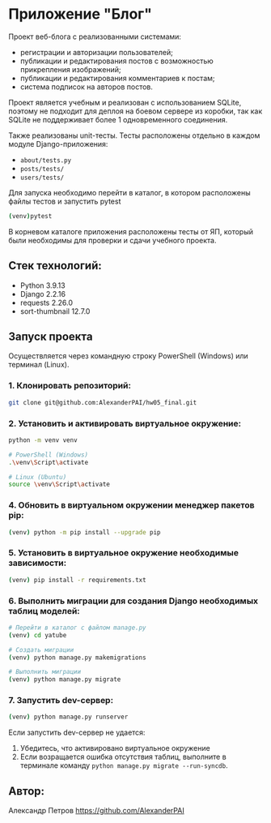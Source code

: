 # Приложение "Блог"

Проект веб-блога с реализованными системами:
- регистрации и авторизации пользователей;
- публикации и редактирования постов с возможностью прикрепления изображений;
- публикации и редактирования комментариев к постам;
- система подписок на авторов постов.

Проект является учебным и реализован с использованием SQLite, поэтому не подходит для деплоя на боевом сервере из коробки, так как SQLite не поддерживает более 1 одновременного соединения.

Также реализованы unit-тесты. Тесты расположены отдельно в каждом модуле Django-приложения:
- `about/tests.py`
- `posts/tests/`
- `users/tests/`

Для запуска необходимо перейти в каталог, в котором расположены файлы тестов и запустить pytest
```bash
(venv)pytest
```

В корневом каталоге приложения расположены тесты от ЯП, который были необходимы для проверки и сдачи учебного проекта.


## Стек технологий:
- Python 3.9.13
- Django 2.2.16
- requests 2.26.0
- sort-thumbnail 12.7.0

## Запуск проекта

Осуществляется через командную строку PowerShell (Windows) или терминал (Linux).

### 1. Клонировать репозиторий:

```bash
git clone git@github.com:AlexanderPAI/hw05_final.git
```

### 2. Установить и активировать виртуальное окружение:
```bash
python -m venv venv

# PowerShell (Windows)
.\venv\Script\activate

# Linux (Ubuntu)
source \venv\Script\activate
```

### 4. Обновить в виртуальном окружении менеджер пакетов pip:
```bash
(venv) python -m pip install --upgrade pip
```

### 5. Установить в виртуальное окружение необходимые зависимости:

```bash
(venv) pip install -r requirements.txt
```

### 6. Выполнить миграции для создания Django необходимых таблиц моделей:
```bash
# Перейти в каталог с файлом manage.py
(venv) cd yatube

# Создать миграции
(venv) python manage.py makemigrations

# Выполнить миграции
(venv) python manage.py migrate
```

### 7. Запустить dev-сервер:
```bash
(venv) python manage.py runserver
```

Если запустить dev-сервер не удается:
1. Убедитесь, что активировано виртуальное окружение
2. Если возращается ошибка отсутствия таблиц, выполните в терминале команду `python manage.py migrate --run-syncdb`.

## Автор:
Александр Петров
https://github.com/AlexanderPAI